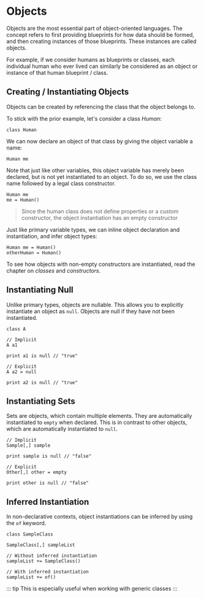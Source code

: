 # Objects

Objects are the most essential part of object-oriented languages. The concept refers to first
providing blueprints for how data should be formed, and then creating instances of those blueprints.
These instances are called objects.

For example, if we consider humans as blueprints or classes, each individual human who ever lived
can similarly be considered as an object or instance of that human blueprint / class.

## Creating / Instantiating Objects

Objects can be created by referencing the class that the object belongs to.

To stick with the prior example, let's consider a class _Human_:

```gno
class Human
```

We can now declare an object of that class by giving the object variable a name:

```gno
Human me
```

Note that just like other variables, this object variable has merely been declared, but is not
yet instantiated to an object. To do so, we use the class name followed by a legal class
constructor.

```gno
Human me
me = Human()
```

> Since the human class does not define properties or a custom constructor, the object instantiation
> has an empty constructor

Just like primary variable types, we can inline object declaration and instantiation, and infer
object types:

```gno
Human me = Human()
otherHuman = Human()
```

To see how objects with non-empty constructors are instantiated, read the chapter on _classes_
and _constructors_.

## Instantiating Null

Unlike primary types, objects are nullable. This allows you to explicitly instantiate an object
as `null`. Objects are null if they have not been instantiated.

```gno
class A

// Implicit
A a1

print a1 is null // "true"

// Explicit
A a2 = null

print a2 is null // "true"
```

## Instantiating Sets

Sets are objects, which contain multiple elements. They are automatically instantiated to `empty`
when declared. This is in contrast to other objects, which are automatically instantiated to `null`.

```gno
// Implicit
Sample[,] sample

print sample is null // "false"

// Explicit
Other[,] other = empty

print other is null // "false"
```

## Inferred Instantiation

In non-declarative contexts, object instantiations can be inferred by using the `of` keyword.

```gno
class SampleClass

SampleClass[,] sampleList

// Without inferred instantiation
sampleList += SampleClass()

// With inferred instantiation
sampleList += of()
```

::: tip
This is especially useful when working with generic classes
:::

